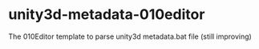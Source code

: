 # unity3d-metadata-010editor
The 010Editor template to parse unity3d metadata.bat file (still improving)

